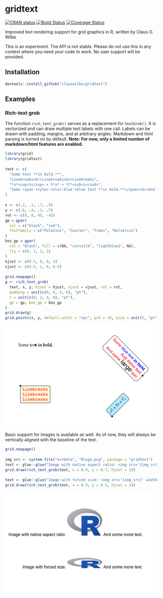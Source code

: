 
<!-- README.md is generated from README.Rmd. Please edit that file -->

# gridtext

[![CRAN
status](https://www.r-pkg.org/badges/version/gridtext)](https://cran.r-project.org/package=gridtext)
[![Build
Status](https://travis-ci.org/clauswilke/gridtext.svg?branch=master)](https://travis-ci.org/clauswilke/gridtext)
[![Coverage
Status](https://img.shields.io/codecov/c/github/clauswilke/gridtext/master.svg)](https://codecov.io/github/clauswilke/gridtext?branch=master)

Improved text rendering support for grid graphics in R, written by Claus
O. Wilke

This is an experiment. The API is not stable. Please do not use this in
any context where you need your code to work. No user support will be
provided.

## Installation

``` r
devtools::install_github("clauswilke/gridtext")
```

## Examples

### Rich-text grob

The function `rich_text_grob()` serves as a replacement for
`textGrob()`. It is vectorized and can draw multiple text labels with
one call. Labels can be drawn with padding, margins, and at arbitrary
angles. Markdown and html parsing is turned on by default. **Note: For
now, only a limited number of markdown/html features are enabled.**

``` r
library(grid)
library(gridtext)

text <- c(
  "Some text **in bold.**",
  "Linebreaks<br>Linebreaks<br>Linebreaks",
  "*x*<sup>2</sup> + 5*x* + *C*<sub>i</sub>",
  "Some <span style='color:blue'>blue text **in bold.**</span><br>And *italics text.*<br>And some <span style='font-size:18; color:black'>large</span> text."
)

x <- c(.2, .1, .7, .9)
y <- c(.8, .4, .1, .5)
rot <- c(0, 0, 45, -45)
gp = gpar(
  col = c("black", "red"),
  fontfamily = c("Palatino", "Courier", "Times", "Helvetica")
)
box_gp = gpar(
  col = "black", fill = c(NA, "cornsilk", "lightblue1", NA),
  lty = c(0, 1, 1, 1)
)
hjust <- c(0.5, 0, 0, 1)
vjust <- c(0.5, 1, 0, 0.5)

grid.newpage()
g <- rich_text_grob(
  text, x, y, hjust = hjust, vjust = vjust, rot = rot, 
  padding = unit(c(6, 6, 4, 6), "pt"),
  r = unit(c(0, 2, 4, 8), "pt"),
  gp = gp, box_gp = box_gp
)
grid.draw(g)
grid.points(x, y, default.units = "npc", pch = 19, size = unit(5, "pt"))
```

![](man/figures/README-unnamed-chunk-3-1.png)<!-- -->

Basic support for images is available as well. As of now, they will
always be vertically aligned with the baseline of the text.

``` r
grid.newpage()

img_src <- system.file("extdata", "Rlogo.png", package = "gridtext")
text <- glue::glue("Image with native aspect ratio: <img src='{img_src}' width='100'/> And some more text.")
grid.draw(rich_text_grob(text, x = 0.9, y = 0.7, hjust = 1))

text <- glue::glue("Image with forced size: <img src='{img_src}' width='100' height='30'/> And some more text.")
grid.draw(rich_text_grob(text, x = 0.9, y = 0.3, hjust = 1))
```

![](man/figures/README-unnamed-chunk-4-1.png)<!-- -->
